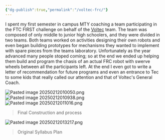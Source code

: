 ```yaml
---
{"dg-publish":true,"permalink":"/voltec-frc/"}
---
```


 I spent my first semester in campus MTY coaching a team participating in the FTC FIRST challenge on behalf of the [Voltec](https://www.facebook.com/photo/?fbid=503291271796434&set=a.503291228463105) team. The team was composed of only middle to junior high schoolers, and they were divided in two teams. Both teams worked on activities designing their own robots and even began building prototypes for mechanisms they wanted to implement with spare pieces from the teams laboratory. Unfortunately as the year advanced many people stoped coming; so at the end we ended up helping them build and program the chasis of an actual FRC robot with swerve wheels between all the participants left. At the end I even got to write a letter of recommendation for future programs and even an entrance to Tec to some kids that really called our attention and that of Voltec's General Coach.

![Pasted image 20250212010050.png](/img/user/imagenes/Pasted%20image%2020250212010050.png)
![Pasted image 20250212010938.png](/img/user/imagenes/Pasted%20image%2020250212010938.png)
![Pasted image 20250212011016.png](/img/user/imagenes/Pasted%20image%2020250212011016.png)

> Final Construction and process


![Pasted image 20250212013217.png](/img/user/imagenes/Pasted%20image%2020250212013217.png)

> Original Syllabus Plan